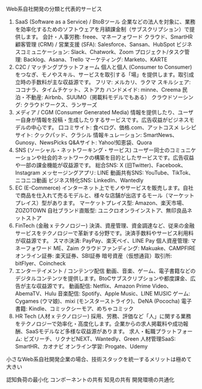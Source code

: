 Web系自社開発の分類と代表的サービス
1. SaaS (Software as a Service) / BtoBツール
企業などの法人を対象に、業務を効率化するためのソフトウェアを月額課金制（サブスクリプション）で提供します。
会計・人事労務: freee、マネーフォワード クラウド、SmartHR
顧客管理 (CRM) / 営業支援 (SFA): Salesforce、Sansan、HubSpot
ビジネスコミュニケーション: Slack、Chatwork、Zoom
プロジェクト/タスク管理: Backlog、Asana、Trello
マーケティング: Marketo、KARTE
2. C2C / マッチングプラットフォーム
個人と個人 (Consumer to Consumer) をつなぎ、モノやスキル、サービスを取引する「場」を提供します。取引成立時の手数料が主な収益源です。
フリマ: メルカリ、ラクマ
スキルシェア: ココナラ、タイムチケット、ストアカ
ハンドメイド: minne、Creema
民泊・不動産: Airbnb、SUUMO（掲載料モデルでもある）
クラウドソーシング: クラウドワークス、ランサーズ
3. メディア / CGM (Consumer Generated Media)
情報を提供したり、ユーザー自身が情報を投稿・生成したりするサービスです。広告収益がビジネスモデルの中心です。
口コミサイト: 食べログ、価格.com、アットコスメ
レシピサイト: クックパッド、クラシル
情報キュレーション: SmartNews、Gunosy、NewsPicks
Q&Aサイト: Yahoo!知恵袋、Quora
4. SNS (ソーシャル・ネットワーキング・サービス)
ユーザー同士のコミュニケーションや社会的ネットワークの構築を目的としたサービスです。広告収益や一部の課金機能が収益源です。
総合SNS: X (旧Twitter)、Facebook、Instagram
メッセージングアプリ: LINE
動画共有SNS: YouTube、TikTok、ニコニコ動画
ビジネス特化SNS: LinkedIn、Wantedly
5. EC (E-Commerce)
インターネット上でモノやサービスを販売します。自社で商品を仕入れて売るモデルと、様々な店舗が出店するモール（マーケットプレイス）型があります。
マーケットプレイス型: Amazon、楽天市場、ZOZOTOWN
自社ブランド直販型: ユニクロオンラインストア、無印良品ネットストア
6. FinTech (金融 x テクノロジー)
決済、資産管理、資金調達など、従来の金融サービスをテクノロジーで革新する分野です。決済手数料やサービス利用料が収益源です。
スマホ決済: PayPay、楽天ペイ、LINE Pay
個人資産管理: マネーフォワード ME、Zaim
クラウドファンディング: Makuake、CAMPFIRE
オンライン証券: 楽天証券、SBI証券
暗号資産（仮想通貨）取引所: bitFlyer、Coincheck
7. エンターテイメント / コンテンツ配信
動画、音楽、ゲーム、電子書籍などのデジタルコンテンツを提供します。BtoCサブスクリプションや都度課金、広告が主な収益源です。
動画配信: Netflix、Amazon Prime Video、AbemaTV、Hulu
音楽配信: Spotify、Apple Music、LINE MUSIC
ゲーム: Cygames (ウマ娘)、mixi (モンスターストライク)、DeNA (Pococha)
電子書籍: Kindle、コミックシーモア、めちゃコミック
8. HR Tech (人材 x テクノロジー)
採用、労務、評価など「人」に関する業務をテクノロジーで効率化・高度化します。企業からの求人掲載料や成功報酬、SaaSモデルなど多様な収益源があります。
求人・転職プラットフォーム: ビズリーチ、リクナビNEXT、Wantedly、Green
人材管理SaaS: SmartHR、カオナビ
オンライン学習: Progate、Udemy











小さなWeb系自社開発企業の場合、技術スタックを統一するメリットは極めて大きい


認知負荷の最小化
コンポーネントの共有
知見の共有
開発環境の共通化